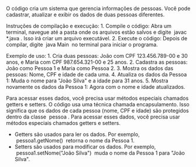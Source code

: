 O código cria um sistema que gerencia informações de pessoas. Você pode cadastrar, atualizar e exibir os dados de duas pessoas diferentes.

Instruções de compilação e execução:
1. Compile o código: Abra um terminal, navegue até a pasta onde os arquivos estão salvos e digite  javac *.java . Isso irá criar um arquivo executável.
2. Execute o código: Depois de compilar, digite  java Main  no terminal para iniciar o programa.

Exemplo  de uso:
1. Cria duas pessoas: João com CPF 123.456.789-00 e 30 anos, e Maria com CPF 987.654.321-00 e 25 anos.
2. Cadastra as pessoas: João como Pessoa 1 e Maria como Pessoa 2.
3. Mostra os dados das pessoas: Nome, CPF e idade de cada uma.
4. Atualiza os dados da Pessoa 1: Muda o nome para "João Silva" e a idade para 31 anos.
5. Mostra novamente os dados da Pessoa 1: Agora com o nome e idade atualizados.


Para acessar esses dados, você precisa usar métodos especiais chamados getters e setters.
O código usa uma técnica chamada encapsulamento. Isso significa que os dados de cada pessoa (nome, CPF e idade) são protegidos dentro da classe  pessoa .
Para acessar esses dados, você precisa usar métodos especiais chamados getters e setters. 
- Getters são usados para ler os dados. Por exemplo,  pessoa1.getNome()  retorna o nome da Pessoa 1.
- Setters são usados para modificar os dados. Por exemplo,  pessoa1.setNome("João Silva")  muda o nome da Pessoa 1 para "João Silva".
 

 

